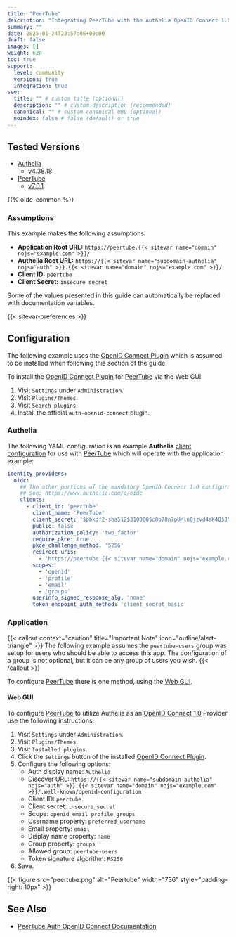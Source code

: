 ```yaml
---
title: "PeerTube"
description: "Integrating PeerTube with the Authelia OpenID Connect 1.0 Provider."
summary: ""
date: 2025-01-24T23:57:05+00:00
draft: false
images: []
weight: 620
toc: true
support:
  level: community
  versions: true
  integration: true
seo:
  title: "" # custom title (optional)
  description: "" # custom description (recommended)
  canonical: "" # custom canonical URL (optional)
  noindex: false # false (default) or true
---
```


## Tested Versions

- [Authelia]
  - [v4.38.18](https://github.com/authelia/authelia/releases/tag/v4.38.18)
- [PeerTube]
  - [v7.0.1](https://github.com/Chocobozzz/PeerTube/releases/tag/v7.0.1)

{{% oidc-common %}}

### Assumptions

This example makes the following assumptions:

- __Application Root URL:__ `https://peertube.{{< sitevar name="domain" nojs="example.com" >}}/`
- __Authelia Root URL:__ `https://{{< sitevar name="subdomain-authelia" nojs="auth" >}}.{{< sitevar name="domain" nojs="example.com" >}}/`
- __Client ID:__ `peertube`
- __Client Secret:__ `insecure_secret`

Some of the values presented in this guide can automatically be replaced with documentation variables.

{{< sitevar-preferences >}}

## Configuration

The following example uses the [OpenID Connect Plugin] which is assumed to be installed when following this
section of the guide.

To install the [OpenID Connect Plugin] for [PeerTube] via the Web GUI:

1. Visit `Settings` under `Administration`.
2. Visit `Plugins/Themes`.
3. Visit `Search plugins`.
4. Install the official `auth-openid-connect` plugin.

### Authelia

The following YAML configuration is an example __Authelia__ [client configuration] for use with [PeerTube] which will
operate with the application example:

```yaml {title="configuration.yml"}
identity_providers:
  oidc:
    ## The other portions of the mandatory OpenID Connect 1.0 configuration go here.
    ## See: https://www.authelia.com/c/oidc
    clients:
      - client_id: 'peertube'
        client_name: 'PeerTube'
        client_secret: '$pbkdf2-sha512$310000$c8p78n7pUMln0jzvd4aK4Q$JNRBzwAo0ek5qKn50cFzzvE9RXV88h1wJn5KGiHrD0YKtZaR/nCb2CJPOsKaPK0hjf.9yHxzQGZziziccp6Yng'  # The digest of 'insecure_secret'.
        public: false
        authorization_policy: 'two_factor'
        require_pkce: true
        pkce_challenge_method: 'S256'
        redirect_uris:
          - 'https://peertube.{{< sitevar name="domain" nojs="example.com" >}}/plugins/auth-openid-connect/router/code-cb'
        scopes:
          - 'openid'
          - 'profile'
          - 'email'
          - 'groups'
        userinfo_signed_response_alg: 'none'
        token_endpoint_auth_method: 'client_secret_basic'
```

### Application

{{< callout context="caution" title="Important Note" icon="outline/alert-triangle" >}}
The following example assumes the `peertube-users` group was setup for users who should be able to access this app. The
configuration of a group is not optional, but it can be any group of users you wish.
{{< /callout >}}

To configure [PeerTube] there is one method, using the [Web GUI](#web-gui).

#### Web GUI

To configure [PeerTube] to utilize Authelia as an [OpenID Connect 1.0] Provider use the following instructions:

1. Visit `Settings` under `Administration`.
2. Visit `Plugins/Themes`.
3. Visit `Installed plugins`.
4. Click the `Settings` button of the installed [OpenID Connect Plugin].
5. Configure the following options:
   - Auth display name: `Authelia`
   - Discover URL: `https://{{< sitevar name="subdomain-authelia" nojs="auth" >}}.{{< sitevar name="domain" nojs="example.com" >}}/.well-known/openid-configuration`
   - Client ID: `peertube`
   - Client secret: `insecure_secret`
   - Scope: `openid email profile groups`
   - Username property: `preferred_username`
   - Email property: `email`
   - Display name property: `name`
   - Group property: `groups`
   - Allowed group: `peertube-users`
   - Token signature algorithm: `RS256`
6. Save.

{{< figure src="peertube.png" alt="Peertube" width="736" style="padding-right: 10px" >}}

## See Also

- [PeerTube Auth OpenID Connect Documentation](https://framagit.org/framasoft/peertube/official-plugins/tree/master/peertube-plugin-auth-openid-connect)

[PeerTube]: https://joinpeertube.org
[OpenID Connect Plugin]: https://framagit.org/framasoft/peertube/official-plugins/-/tree/master/peertube-plugin-auth-openid-connect
[Authelia]: https://www.authelia.com
[OpenID Connect 1.0]: ../../openid-connect/introduction.md
[client configuration]: ../../../configuration/identity-providers/openid-connect/clients.md
